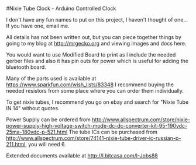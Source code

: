 #Nixie Tube Clock - Arduino Controlled Clock

I don't have any fun names to put on this project, I haven't thought of one... If you have one, email me.

All details has not been written out, but you can piece together things by going to my blog at http://mrgecko.org and viewing images and docs here.

You would want to use Modified Board to print as I include the needed gerber files and also it has pin outs for power which is useful for adding the bluetooth board.

Many of the parts used is available at https://www.sparkfun.com/wish_lists/83348 I recommend buying the needed resistors from some place where you can order them individually.

To get nixie tubes, I recommend you go on ebay and search for "Nixie Tube IN 14" without quotes.

Power Supply can be ordered from http://www.allspectrum.com/store/nixie-power-supply-high-voltage-switch-mode-dc-dc-converter-kit-95-190vdc-25ma-180vdc-p-521.html
The tube ICs can be purchased from http://www.allspectrum.com/store/74141-nixie-tube-driver-ic-russian-p-211.html, you will need 6.

Extended documents available at http://l.bitcasa.com/I-Jobs88